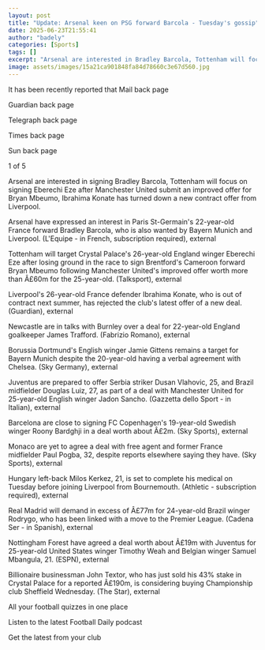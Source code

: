 ```yaml
---
layout: post
title: "Update: Arsenal keen on PSG forward Barcola - Tuesday's gossip"
date: 2025-06-23T21:55:41
author: "badely"
categories: [Sports]
tags: []
excerpt: "Arsenal are interested in Bradley Barcola, Tottenham will focus on signing Eberechi Eze, Ibrahima Konate turns down a new contract offer from Liverpoo"
image: assets/images/15a21ca901848fa84d78660c3e67d560.jpg
---
```


It has been recently reported that Mail back page

Guardian back page

Telegraph back page

Times back page

Sun back page

1 of 5

Arsenal are interested in signing Bradley Barcola, Tottenham will focus on signing Eberechi Eze after Manchester United submit an improved offer for Bryan Mbeumo, Ibrahima Konate has turned down a new contract offer from Liverpool.

Arsenal have expressed an interest in Paris St-Germain's 22-year-old France forward Bradley Barcola, who is also wanted by Bayern Munich and Liverpool. (L'Equipe - in French, subscription required), external

Tottenham will target Crystal Palace's 26-year-old England winger Eberechi Eze after losing ground in the race to sign Brentford's Cameroon forward Bryan Mbeumo following Manchester United's improved offer worth more than Â£60m for the 25-year-old. (Talksport), external

Liverpool's 26-year-old France defender Ibrahima Konate, who is out of contract next summer, has rejected the club's latest offer of a new deal. (Guardian), external

Newcastle are in talks with Burnley over a deal for 22-year-old England goalkeeper James Trafford. (Fabrizio Romano), external

Borussia Dortmund's English winger Jamie Gittens remains a target for Bayern Munich despite the 20-year-old having a verbal agreement with Chelsea. (Sky Germany), external

Juventus are prepared to offer Serbia striker Dusan Vlahovic, 25, and Brazil midfielder Douglas Luiz, 27, as part of a deal with Manchester United for 25-year-old English winger Jadon Sancho. (Gazzetta dello Sport - in Italian), external

Barcelona are close to signing FC Copenhagen's 19-year-old Swedish winger Roony Bardghji in a deal worth about Â£2m. (Sky Sports), external

Monaco are yet to agree a deal with free agent and former France midfielder Paul Pogba, 32, despite reports elsewhere saying they have. (Sky Sports), external

Hungary left-back Milos Kerkez, 21, is set to complete his medical on Tuesday before joining Liverpool from Bournemouth. (Athletic - subscription required), external

Real Madrid will demand in excess of Â£77m for 24-year-old Brazil winger Rodrygo, who has been linked with a move to the Premier League. (Cadena Ser - in Spanish), external

Nottingham Forest have agreed a deal worth about Â£19m with Juventus for 25-year-old United States winger Timothy Weah and Belgian winger Samuel Mbangula, 21. (ESPN), external

Billionaire businessman John Textor, who has just sold his 43% stake in Crystal Palace for a reported Â£190m, is considering buying Championship club Sheffield Wednesday. (The Star), external

All your football quizzes in one place

Listen to the latest Football Daily podcast

Get the latest from your club

